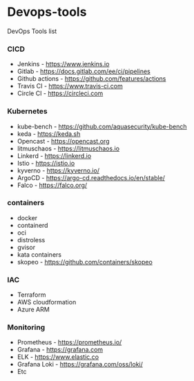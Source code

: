 # Devops-tools

DevOps Tools list 

### CICD
- Jenkins - https://www.jenkins.io
- Gitlab  - https://docs.gitlab.com/ee/ci/pipelines
- Github actions - https://github.com/features/actions
- Travis CI - https://www.travis-ci.com
- Circle CI - https://circleci.com

### Kubernetes
- kube-bench - https://github.com/aquasecurity/kube-bench
- keda - https://keda.sh
- Opencast - https://opencast.org
- litmuschaos - https://litmuschaos.io
- Linkerd - https://linkerd.io
- Istio - https://istio.io
- kyverno - https://kyverno.io/
- ArgoCD - https://argo-cd.readthedocs.io/en/stable/
- Falco - https://falco.org/

### containers
- docker
- containerd
- oci
- distroless
- gvisor
- kata containers
- skopeo - https://github.com/containers/skopeo

### IAC
- Terraform
- AWS cloudformation
- Azure ARM

### Monitoring
- Prometheus - https://prometheus.io/
- Grafana - https://grafana.com
- ELK - https://www.elastic.co
- Grafana Loki - https://grafana.com/oss/loki/
- Etc